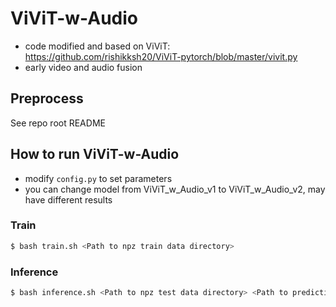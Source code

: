 # ViViT-w-Audio

* code modified and based on ViViT: https://github.com/rishikksh20/ViViT-pytorch/blob/master/vivit.py
* early video and audio fusion

## Preprocess

See repo root README

## How to run ViViT-w-Audio
* modify `config.py` to set parameters
* you can change model from ViViT_w_Audio_v1 to ViViT_w_Audio_v2, may have different results

### Train
```bash
$ bash train.sh <Path to npz train data directory>
```

### Inference
```bash
$ bash inference.sh <Path to npz test data directory> <Path to prediction csv>
```
